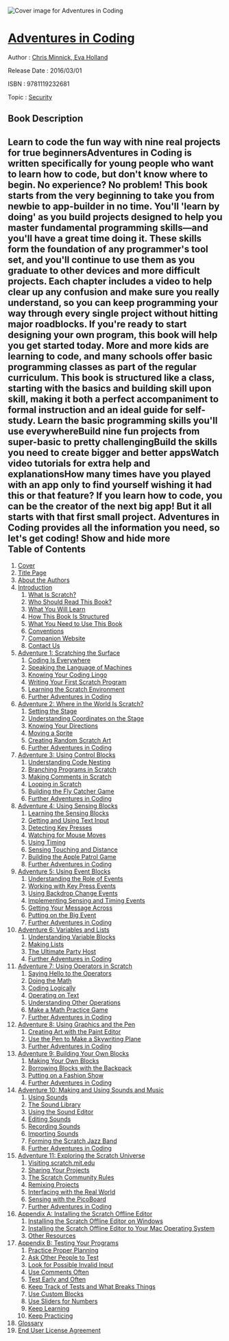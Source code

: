 ![Cover image for Adventures in Coding](https://imgdetail.ebookreading.net/cover/cover/security/EB9781119232681.jpg)

[Adventures in Coding](https://ebookreading.net/view/book/Adventures+in+Coding-EB9781119232681_1.html "Adventures in Coding")
====================================================================================================================

Author : [Chris Minnick](https://ebookreading.net/search/author/Chris+Minnick),[ Eva Holland](https://ebookreading.net/search/author/+Eva+Holland)

Release Date : 2016/03/01

ISBN : 9781119232681

Topic : [Security](https://ebookreading.net/search/category/security)

Book Description
-----------------

 Learn to code the fun way with nine real projects for true beginnersAdventures in Coding is written specifically for young people who want to learn how to code, but don't know where to begin. No experience? No problem! This book starts from the very beginning to take you from newbie to app-builder in no time. You'll 'learn by doing' as you build projects designed to help you master fundamental programming skills—and you'll have a great time doing it. These skills form the foundation of any programmer's tool set, and you'll continue to use them as you graduate to other devices and more difficult projects. Each chapter includes a video to help clear up any confusion and make sure you really understand, so you can keep programming your way through every single project without hitting major roadblocks. If you're ready to start designing your own program, this book will help you get started today.
More and more kids are learning to code, and many schools offer basic programming classes as part of the regular curriculum. This book is structured like a class, starting with the basics and building skill upon skill, making it both a perfect accompaniment to formal instruction and an ideal guide for self-study.
Learn the basic programming skills you'll use everywhereBuild nine fun projects from super-basic to pretty challengingBuild the skills you need to create bigger and better appsWatch video tutorials for extra help and explanationsHow many times have you played with an app only to find yourself wishing it had this or that feature? If you learn how to code, you can be the creator of the next big app! But it all starts with that first small project. Adventures in Coding provides all the information you need, so let's get coding!
        Show and hide more                
Table of Contents
-----------------

1. [Cover](https://ebookreading.net/view/book/Adventures+in+Coding-EB9781119232681_1.html)
1. [Title Page](https://ebookreading.net/view/book/Adventures+in+Coding-EB9781119232681_2.html)
1. [About the Authors](https://ebookreading.net/view/book/Adventures+in+Coding-EB9781119232681_2.html#h2-1)
1. [Introduction](https://ebookreading.net/view/book/Adventures+in+Coding-EB9781119232681_4.html)
    1. [What Is Scratch?](https://ebookreading.net/view/book/Adventures+in+Coding-EB9781119232681_4.html#h2-1)
    1. [Who Should Read This Book?](https://ebookreading.net/view/book/Adventures+in+Coding-EB9781119232681_4.html#h2-2)
    1. [What You Will Learn](https://ebookreading.net/view/book/Adventures+in+Coding-EB9781119232681_4.html#h2-3)
    1. [How This Book Is Structured](https://ebookreading.net/view/book/Adventures+in+Coding-EB9781119232681_4.html#h2-4)
    1. [What You Need to Use This Book](https://ebookreading.net/view/book/Adventures+in+Coding-EB9781119232681_4.html#h2-5)
    1. [Conventions](https://ebookreading.net/view/book/Adventures+in+Coding-EB9781119232681_4.html#h2-6)
    1. [Companion Website](https://ebookreading.net/view/book/Adventures+in+Coding-EB9781119232681_4.html#h2-7)
    1. [Contact Us](https://ebookreading.net/view/book/Adventures+in+Coding-EB9781119232681_4.html#h2-8)
1. [Adventure 1: Scratching the Surface  ](https://ebookreading.net/view/book/Adventures+in+Coding-EB9781119232681_5.html)
    1. [Coding Is Everywhere](https://ebookreading.net/view/book/Adventures+in+Coding-EB9781119232681_5.html#h2-1)
    1. [Speaking the Language of Machines](https://ebookreading.net/view/book/Adventures+in+Coding-EB9781119232681_5.html#h2-2)
    1. [Knowing Your Coding Lingo](https://ebookreading.net/view/book/Adventures+in+Coding-EB9781119232681_5.html#h2-3)
    1. [Writing Your First Scratch Program](https://ebookreading.net/view/book/Adventures+in+Coding-EB9781119232681_5.html#h2-4)
    1. [Learning the Scratch Environment](https://ebookreading.net/view/book/Adventures+in+Coding-EB9781119232681_5.html#h2-5)
    1. [Further Adventures in Coding](https://ebookreading.net/view/book/Adventures+in+Coding-EB9781119232681_5.html#h2-6)
1. [Adventure 2: Where in the World Is Scratch?  ](https://ebookreading.net/view/book/Adventures+in+Coding-EB9781119232681_6.html)
    1. [Setting the Stage](https://ebookreading.net/view/book/Adventures+in+Coding-EB9781119232681_6.html#h2-1)
    1. [Understanding Coordinates on the Stage](https://ebookreading.net/view/book/Adventures+in+Coding-EB9781119232681_6.html#h2-2)
    1. [Knowing Your Directions](https://ebookreading.net/view/book/Adventures+in+Coding-EB9781119232681_6.html#h2-3)
    1. [Moving a Sprite](https://ebookreading.net/view/book/Adventures+in+Coding-EB9781119232681_6.html#h2-4)
    1. [Creating Random Scratch Art](https://ebookreading.net/view/book/Adventures+in+Coding-EB9781119232681_6.html#h2-5)
    1. [Further Adventures in Coding](https://ebookreading.net/view/book/Adventures+in+Coding-EB9781119232681_6.html#h2-6)
1. [Adventure 3: Using Control Blocks  ](https://ebookreading.net/view/book/Adventures+in+Coding-EB9781119232681_7.html)
    1. [Understanding Code Nesting](https://ebookreading.net/view/book/Adventures+in+Coding-EB9781119232681_7.html#h2-1)
    1. [Branching Programs in Scratch](https://ebookreading.net/view/book/Adventures+in+Coding-EB9781119232681_7.html#h2-2)
    1. [Making Comments in Scratch](https://ebookreading.net/view/book/Adventures+in+Coding-EB9781119232681_7.html#h2-3)
    1. [Looping in Scratch](https://ebookreading.net/view/book/Adventures+in+Coding-EB9781119232681_7.html#h2-4)
    1. [Building the Fly Catcher Game](https://ebookreading.net/view/book/Adventures+in+Coding-EB9781119232681_7.html#h2-5)
    1. [Further Adventures in Coding](https://ebookreading.net/view/book/Adventures+in+Coding-EB9781119232681_7.html#h2-6)
1. [Adventure 4: Using Sensing Blocks  ](https://ebookreading.net/view/book/Adventures+in+Coding-EB9781119232681_8.html)
    1. [Learning the Sensing Blocks](https://ebookreading.net/view/book/Adventures+in+Coding-EB9781119232681_8.html#h2-1)
    1. [Getting and Using Text Input](https://ebookreading.net/view/book/Adventures+in+Coding-EB9781119232681_8.html#h2-2)
    1. [Detecting Key Presses](https://ebookreading.net/view/book/Adventures+in+Coding-EB9781119232681_8.html#h2-3)
    1. [Watching for Mouse Moves](https://ebookreading.net/view/book/Adventures+in+Coding-EB9781119232681_8.html#h2-4)
    1. [Using Timing](https://ebookreading.net/view/book/Adventures+in+Coding-EB9781119232681_8.html#h2-5)
    1. [Sensing Touching and Distance](https://ebookreading.net/view/book/Adventures+in+Coding-EB9781119232681_8.html#h2-6)
    1. [Building the Apple Patrol Game](https://ebookreading.net/view/book/Adventures+in+Coding-EB9781119232681_8.html#h2-7)
    1. [Further Adventures in Coding](https://ebookreading.net/view/book/Adventures+in+Coding-EB9781119232681_8.html#h2-8)
1. [Adventure 5: Using Event Blocks  ](https://ebookreading.net/view/book/Adventures+in+Coding-EB9781119232681_9.html)
    1. [Understanding the Role of Events](https://ebookreading.net/view/book/Adventures+in+Coding-EB9781119232681_9.html#h2-1)
    1. [Working with Key Press Events](https://ebookreading.net/view/book/Adventures+in+Coding-EB9781119232681_9.html#h2-2)
    1. [Using Backdrop Change Events](https://ebookreading.net/view/book/Adventures+in+Coding-EB9781119232681_9.html#h2-3)
    1. [Implementing Sensing and Timing Events](https://ebookreading.net/view/book/Adventures+in+Coding-EB9781119232681_9.html#h2-4)
    1. [Getting Your Message Across](https://ebookreading.net/view/book/Adventures+in+Coding-EB9781119232681_9.html#h2-5)
    1. [Putting on the Big Event](https://ebookreading.net/view/book/Adventures+in+Coding-EB9781119232681_9.html#h2-6)
    1. [Further Adventures in Coding](https://ebookreading.net/view/book/Adventures+in+Coding-EB9781119232681_9.html#h2-7)
1. [Adventure 6: Variables and Lists  ](https://ebookreading.net/view/book/Adventures+in+Coding-EB9781119232681_10.html)
    1. [Understanding Variable Blocks](https://ebookreading.net/view/book/Adventures+in+Coding-EB9781119232681_10.html#h2-1)
    1. [Making Lists](https://ebookreading.net/view/book/Adventures+in+Coding-EB9781119232681_10.html#h2-2)
    1. [The Ultimate Party Host](https://ebookreading.net/view/book/Adventures+in+Coding-EB9781119232681_10.html#h2-3)
    1. [Further Adventures in Coding](https://ebookreading.net/view/book/Adventures+in+Coding-EB9781119232681_10.html#h2-4)
1. [Adventure 7: Using Operators in Scratch  ](https://ebookreading.net/view/book/Adventures+in+Coding-EB9781119232681_11.html)
    1. [Saying Hello to the Operators](https://ebookreading.net/view/book/Adventures+in+Coding-EB9781119232681_11.html#h2-1)
    1. [Doing the Math](https://ebookreading.net/view/book/Adventures+in+Coding-EB9781119232681_11.html#h2-2)
    1. [Coding Logically](https://ebookreading.net/view/book/Adventures+in+Coding-EB9781119232681_11.html#h2-3)
    1. [Operating on Text](https://ebookreading.net/view/book/Adventures+in+Coding-EB9781119232681_11.html#h2-4)
    1. [Understanding Other Operations](https://ebookreading.net/view/book/Adventures+in+Coding-EB9781119232681_11.html#h2-5)
    1. [Make a Math Practice Game](https://ebookreading.net/view/book/Adventures+in+Coding-EB9781119232681_11.html#h2-6)
    1. [Further Adventures in Coding](https://ebookreading.net/view/book/Adventures+in+Coding-EB9781119232681_11.html#h2-7)
1. [Adventure 8: Using Graphics and the Pen  ](https://ebookreading.net/view/book/Adventures+in+Coding-EB9781119232681_12.html)
    1. [Creating Art with the Paint Editor](https://ebookreading.net/view/book/Adventures+in+Coding-EB9781119232681_12.html#h2-1)
    1. [Use the Pen to Make a Skywriting Plane](https://ebookreading.net/view/book/Adventures+in+Coding-EB9781119232681_12.html#h2-2)
    1. [Further Adventures in Coding](https://ebookreading.net/view/book/Adventures+in+Coding-EB9781119232681_12.html#h2-3)
1. [Adventure 9: Building Your Own Blocks  ](https://ebookreading.net/view/book/Adventures+in+Coding-EB9781119232681_13.html)
    1. [Making Your Own Blocks](https://ebookreading.net/view/book/Adventures+in+Coding-EB9781119232681_13.html#h2-1)
    1. [Borrowing Blocks with the Backpack](https://ebookreading.net/view/book/Adventures+in+Coding-EB9781119232681_13.html#h2-2)
    1. [Putting on a Fashion Show](https://ebookreading.net/view/book/Adventures+in+Coding-EB9781119232681_13.html#h2-3)
    1. [Further Adventures in Coding](https://ebookreading.net/view/book/Adventures+in+Coding-EB9781119232681_13.html#h2-4)
1. [Adventure 10: Making and Using Sounds and Music  ](https://ebookreading.net/view/book/Adventures+in+Coding-EB9781119232681_14.html)
    1. [Using Sounds](https://ebookreading.net/view/book/Adventures+in+Coding-EB9781119232681_14.html#h2-1)
    1. [The Sound Library](https://ebookreading.net/view/book/Adventures+in+Coding-EB9781119232681_14.html#h2-2)
    1. [Using the Sound Editor](https://ebookreading.net/view/book/Adventures+in+Coding-EB9781119232681_14.html#h2-3)
    1. [Editing Sounds](https://ebookreading.net/view/book/Adventures+in+Coding-EB9781119232681_14.html#h2-4)
    1. [Recording Sounds](https://ebookreading.net/view/book/Adventures+in+Coding-EB9781119232681_14.html#h2-5)
    1. [Importing Sounds](https://ebookreading.net/view/book/Adventures+in+Coding-EB9781119232681_14.html#h2-6)
    1. [Forming the Scratch Jazz Band](https://ebookreading.net/view/book/Adventures+in+Coding-EB9781119232681_14.html#h2-7)
    1. [Further Adventures in Coding](https://ebookreading.net/view/book/Adventures+in+Coding-EB9781119232681_14.html#h2-8)
1. [Adventure 11: Exploring the Scratch Universe  ](https://ebookreading.net/view/book/Adventures+in+Coding-EB9781119232681_15.html)
    1. [Visiting scratch.mit.edu](https://ebookreading.net/view/book/Adventures+in+Coding-EB9781119232681_15.html#h2-1)
    1. [Sharing Your Projects](https://ebookreading.net/view/book/Adventures+in+Coding-EB9781119232681_15.html#h2-2)
    1. [The Scratch Community Rules](https://ebookreading.net/view/book/Adventures+in+Coding-EB9781119232681_15.html#h2-3)
    1. [Remixing Projects](https://ebookreading.net/view/book/Adventures+in+Coding-EB9781119232681_15.html#h2-4)
    1. [Interfacing with the Real World](https://ebookreading.net/view/book/Adventures+in+Coding-EB9781119232681_15.html#h2-5)
    1. [Sensing with the PicoBoard](https://ebookreading.net/view/book/Adventures+in+Coding-EB9781119232681_15.html#h2-6)
    1. [Further Adventures in Coding](https://ebookreading.net/view/book/Adventures+in+Coding-EB9781119232681_15.html#h2-7)
1. [Appendix A: Installing the Scratch Offline Editor  ](https://ebookreading.net/view/book/Adventures+in+Coding-EB9781119232681_16.html)
    1. [Installing the Scratch Offline Editor on Windows](https://ebookreading.net/view/book/Adventures+in+Coding-EB9781119232681_16.html#h2-1)
    1. [Installing the Scratch Offline Editor to Your Mac Operating System](https://ebookreading.net/view/book/Adventures+in+Coding-EB9781119232681_16.html#h2-2)
    1. [Other Resources](https://ebookreading.net/view/book/Adventures+in+Coding-EB9781119232681_16.html#h2-3)
1. [Appendix B: Testing Your Programs  ](https://ebookreading.net/view/book/Adventures+in+Coding-EB9781119232681_17.html)
    1. [Practice Proper Planning](https://ebookreading.net/view/book/Adventures+in+Coding-EB9781119232681_17.html#h2-1)
    1. [Ask Other People to Test](https://ebookreading.net/view/book/Adventures+in+Coding-EB9781119232681_17.html#h2-2)
    1. [Look for Possible Invalid Input](https://ebookreading.net/view/book/Adventures+in+Coding-EB9781119232681_17.html#h2-3)
    1. [Use Comments Often](https://ebookreading.net/view/book/Adventures+in+Coding-EB9781119232681_17.html#h2-4)
    1. [Test Early and Often](https://ebookreading.net/view/book/Adventures+in+Coding-EB9781119232681_17.html#h2-5)
    1. [Keep Track of Tests and What Breaks Things](https://ebookreading.net/view/book/Adventures+in+Coding-EB9781119232681_17.html#h2-6)
    1. [Use Custom Blocks](https://ebookreading.net/view/book/Adventures+in+Coding-EB9781119232681_17.html#h2-7)
    1. [Use Sliders for Numbers](https://ebookreading.net/view/book/Adventures+in+Coding-EB9781119232681_17.html#h2-8)
    1. [Keep Learning](https://ebookreading.net/view/book/Adventures+in+Coding-EB9781119232681_17.html#h2-9)
    1. [Keep Practicing](https://ebookreading.net/view/book/Adventures+in+Coding-EB9781119232681_17.html#h2-10)
1. [Glossary  ](https://ebookreading.net/view/book/Adventures+in+Coding-EB9781119232681_18.html)
1. [End User License Agreement](https://ebookreading.net/view/book/Adventures+in+Coding-EB9781119232681_19.html)
